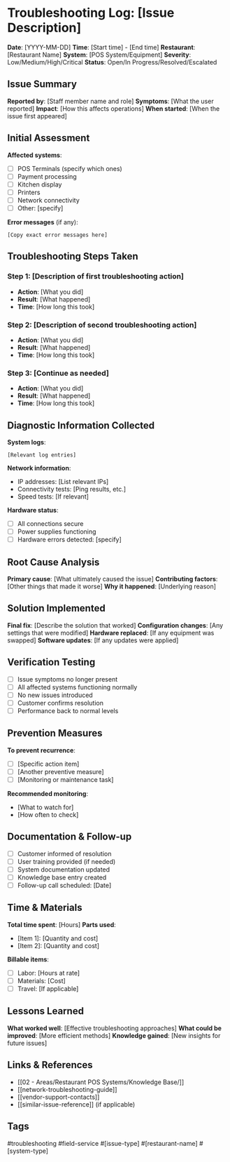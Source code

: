 # Troubleshooting Log: [Issue Description]

**Date**: [YYYY-MM-DD]
**Time**: [Start time] - [End time]
**Restaurant**: [Restaurant Name]
**System**: [POS System/Equipment]
**Severity**: Low/Medium/High/Critical
**Status**: Open/In Progress/Resolved/Escalated

## Issue Summary
**Reported by**: [Staff member name and role]
**Symptoms**: [What the user reported]
**Impact**: [How this affects operations]
**When started**: [When the issue first appeared]

## Initial Assessment
**Affected systems**:
- [ ] POS Terminals (specify which ones)
- [ ] Payment processing
- [ ] Kitchen display
- [ ] Printers
- [ ] Network connectivity
- [ ] Other: [specify]

**Error messages** (if any):
```
[Copy exact error messages here]
```

## Troubleshooting Steps Taken

### Step 1: [Description of first troubleshooting action]
- **Action**: [What you did]
- **Result**: [What happened]
- **Time**: [How long this took]

### Step 2: [Description of second troubleshooting action]
- **Action**: [What you did]
- **Result**: [What happened]
- **Time**: [How long this took]

### Step 3: [Continue as needed]
- **Action**: [What you did]
- **Result**: [What happened]
- **Time**: [How long this took]

## Diagnostic Information Collected
**System logs**:
```
[Relevant log entries]
```

**Network information**:
- IP addresses: [List relevant IPs]
- Connectivity tests: [Ping results, etc.]
- Speed tests: [If relevant]

**Hardware status**:
- [ ] All connections secure
- [ ] Power supplies functioning
- [ ] Hardware errors detected: [specify]

## Root Cause Analysis
**Primary cause**: [What ultimately caused the issue]
**Contributing factors**: [Other things that made it worse]
**Why it happened**: [Underlying reason]

## Solution Implemented
**Final fix**: [Describe the solution that worked]
**Configuration changes**: [Any settings that were modified]
**Hardware replaced**: [If any equipment was swapped]
**Software updates**: [If any updates were applied]

## Verification Testing
- [ ] Issue symptoms no longer present
- [ ] All affected systems functioning normally
- [ ] No new issues introduced
- [ ] Customer confirms resolution
- [ ] Performance back to normal levels

## Prevention Measures
**To prevent recurrence**:
- [ ] [Specific action item]
- [ ] [Another preventive measure]
- [ ] [Monitoring or maintenance task]

**Recommended monitoring**:
- [What to watch for]
- [How often to check]

## Documentation & Follow-up
- [ ] Customer informed of resolution
- [ ] User training provided (if needed)
- [ ] System documentation updated
- [ ] Knowledge base entry created
- [ ] Follow-up call scheduled: [Date]

## Time & Materials
**Total time spent**: [Hours]
**Parts used**:
- [Item 1]: [Quantity and cost]
- [Item 2]: [Quantity and cost]

**Billable items**:
- [ ] Labor: [Hours at rate]
- [ ] Materials: [Cost]
- [ ] Travel: [If applicable]

## Lessons Learned
**What worked well**: [Effective troubleshooting approaches]
**What could be improved**: [More efficient methods]
**Knowledge gained**: [New insights for future issues]

## Links & References
- [[02 - Areas/Restaurant POS Systems/Knowledge Base/]]
- [[network-troubleshooting-guide]]
- [[vendor-support-contacts]]
- [[similar-issue-reference]] (if applicable)

## Tags
#troubleshooting #field-service #[issue-type] #[restaurant-name] #[system-type]